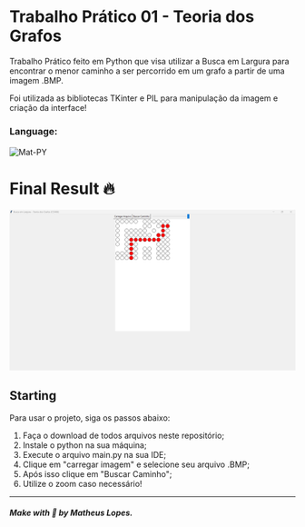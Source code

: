 # Trabalho Prático 01 - Teoria dos Grafos

Trabalho Prático feito em Python que visa utilizar a Busca em Largura para encontrar o menor caminho a ser percorrido em um grafo a partir de uma imagem .BMP.

Foi utilizada as bibliotecas TKinter e PIL para manipulação da imagem e criação da interface!

<div style="display: inline_block">
    <h3>Language:</h3>
    <img align="center" alt="Mat-PY" height="30" src="https://img.shields.io/badge/python-3670A0?style=for-the-badge&logo=python&logoColor=ffdd54">
</div>

# Final Result 🔥 

<img src="final.png" alt="Web Version"/> 

## Starting 

Para usar o projeto, siga os passos abaixo:
1. Faça o download de todos arquivos neste repositório;
2. Instale o python na sua máquina;
3. Execute o arquivo main.py na sua IDE;
4. Clique em "carregar imagem" e selecione seu arquivo .BMP;
5. Após isso clique em "Buscar Caminho";
6. Utilize o zoom caso necessário!

--- 

##### Make with 🧠 by Matheus Lopes.